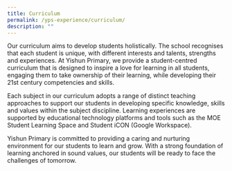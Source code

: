 ```yaml
---
title: Curriculum
permalink: /yps-experience/curriculum/
description: ""
---
```

Our curriculum aims to develop students holistically. The school recognises that each student is unique, with different interests and talents, strengths and experiences. At Yishun Primary, we provide a student-centred curriculum that is designed to inspire a love for learning in all students, engaging them to take ownership of their learning, while developing their 21st century competencies and skills.

Each subject in our curriculum adopts a range of distinct teaching approaches to support our students in developing specific knowledge, skills and values within the subject discipline. Learning experiences are supported by educational technology platforms and tools such as the MOE Student Learning Space and Student iCON (Google Workspace).

Yishun Primary is committed to providing a caring and nurturing environment for our students to learn and grow. With a strong foundation of learning anchored in sound values, our students will be ready to face the challenges of tomorrow.